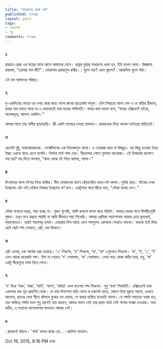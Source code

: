 ```yaml
---
title: "রায়হানের প্রথম পাঠ"
published: true
layout: post
tags:
- লেখালেখি
- গল্প
comments: true
---
```

### ১ ###

রায়হান রোজ ওর মায়ের সাথে আসে আমাদের মেসে। রান্নার বুয়ারা সাধারণত খালা হন, ইনি হলেন আপা। জিজ্ঞাসা করলাম, “তোমার নাম কী?”
\: মোহাম্মদ রায়হানুল কবীর।
\: স্কুলে পড়? কোন ক্লাসে?
\: আকলিমা স্কুলে পড়ি।

এই হল আমাদের পরিচয়।

### ২ ###

দু-একদিনের ভেতর ওর ওপর জেরা করে গেলো রুমের প্রত্যেকটা মানুষ। যৌথ সিদ্ধান্তে আসা গেল ও যে বাড়ির ঠিকানা, বাবার নাম বলতে পারে না এ নেহায়েতই তার মায়ের গাফিলতি। বাবার কথা বললে বলে, “বাবার এক্সিডেন্ট হইছে, অনেকদূরে, আসবে একদিন।”

আপার সাথে তার স্বামীর ছাড়াছাড়ি। কী একটা ব্যাপারে চলছে মামলাও। রায়হানকে নিয়ে থাকেন ভাইয়ের বাড়িতেই।

### ৩ ###

ছেলেটা দুষ্টু, ভয়ানকরকমের। মেসজীবনের এক নিয়মকানুন থাকে। ও তোয়াক্কা করে না কিচ্ছুর। বড় কিছু হওয়ার ইতর ইচ্ছা এখনো ঘাড়ে চেপে বসেনি। নির্ভয়ে তাই লাফ দেয়। নীচতলায় শোনে দুমদাম আওয়াজ। এই ডিজর্ডার কতক্ষণ সহ্য হয়? ভয় দিতে বললাম, “কাল থেকে বই নিয়ে আসবা, পড়বা।”

### ৪ ###

উৎসাহের সাথে বইপত্র নিয়ে হাজির। নীল ডোরমনের ব্যাগে ছেঁড়াখোঁড়া খাতা-বই-কলম। দুর্দান্ত ছাত্র। বইয়ের ওপর ইচ্ছেমত এটা ওটা দেখিয়ে নিজের ইচ্ছেমত বর্ণ বলে। একটুপরে পাতা ছিঁড়ে বলে, “নৌকা বানায় দেও।”

### ৫ ###

নৌকা বানানো হচ্ছে, পড়া হচ্ছে না। গুজব শুনেছি, আমি কখনো বানান করে পড়িনি। আমার মেধার সাথে বীপরীতমুখী গুজব। তবুও মনে করতে পারছি না আমি কীভাবে পড়া শিখেছি। আমার প্রেমিকা পড়াশোনায় আমার চেয়ে কৃতকার্য, পড়ানোতেও। তারই শরণাপন্ন হলাম। চেহারায় মিল আছে এমন শব্দগুলো একসাথে শেখাতে বললো। বললো তাই দিয়ে ছোট ছোট শব্দ শেখাতে, শ্লেট, চক কিনতে।

### ৬ ###

শ্লেট এসেছ, চক অর্ধেক খরচ হয়েছে। '৩' শিখলো, 'ত' শিখলো, 'অ', 'আ' এগুলোও শিখলো। 'ক', 'ব', '২', 'ই' এমন আরো কয়েকটা শব্দ। মিল না পেয়েও 'ম' শেখালাম, 'মা' শেখালাম। লেখা পড়ে বোঝা কঠিন তার, তবু, ‘মা’ একটু ধীরেসুস্থে সময় নিয়ে লেখে।

### ৭ ###

'ব' দিয়ে ‘বাক’, ‘বাজ’, ‘বালি’, ‘বাসন’, ‘বাহির’ এমন কতশত শব্দ শিখলো। শুধু ‘বাবা’ শিখাইনি। এক্সিডেন্টে বাবা একসময় বরং মৃত প্রমাণিত হোক। যে বাবা দিনশেষে বাড়ি ফেরে না চকলেট হাতে, কোলে নিয়ে ঘুরতে যায়না, দেখতে আসেনা, রাতের বেলা শীতে কাঁপলে বুকের ওম দেয়না, সে বাবার হারিয়ে যাওয়াই ভালো। যে শব্দটা সবচেয়ে সহজ হত, তার অস্তিত্বে শব্দটা যখন শুধু যন্ত্রণাই বয়ে আনবে, আমার সাহস নেই তার প্রথম পাঠে সেই শব্দের সংজ্ঞা দেওয়ার। সত্য কঠিন, এ সত্যকে ভালোবাসার ক্ষমতাও আমার নেই।

### ৮ ###

\: রায়হান! দাঁড়াও। 'বাবা' বানান করো তো...
\: জানিনা ম্যাডাম।

Oct 19, 2015, 9:16 PM
ঢাকা
